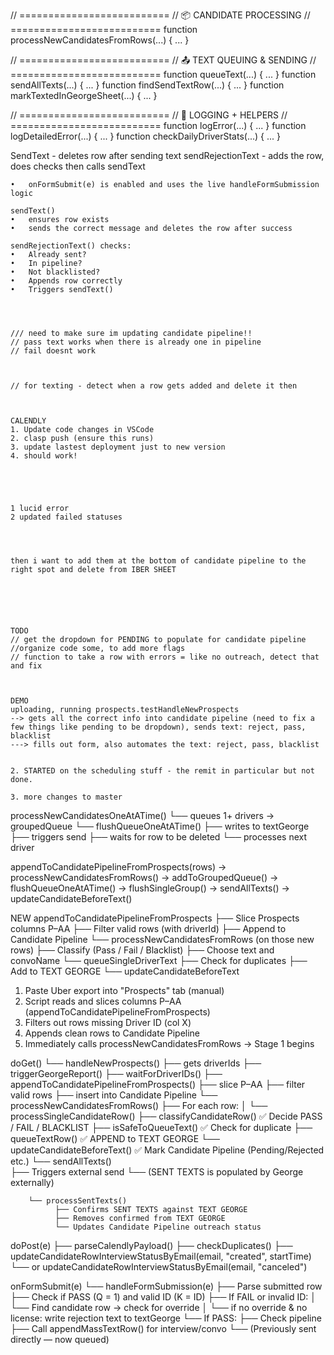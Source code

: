 // ==========================
// 📦 CANDIDATE PROCESSING
// ==========================
function processNewCandidatesFromRows(...) { ... }

// ==========================
// 📤 TEXT QUEUING & SENDING
// ==========================
function queueText(...) { ... }
function sendAllTexts(...) { ... }
function findSendTextRow(...) { ... }
function markTextedInGeorgeSheet(...) { ... }

// ==========================
// 🧠 LOGGING + HELPERS
// ==========================
function logError(...) { ... }
function logDetailedError(...) { ... }
function checkDailyDriverStats(...) { ... }


SendText - deletes row after sending text
sendRejectionText - adds the row, does checks then calls sendText



	•	onFormSubmit(e) is enabled and uses the live handleFormSubmission logic
	
    sendText()
    •	ensures row exists
    •	sends the correct message and deletes the row after success
	
    sendRejectionText() checks:
	•	Already sent?
	•	In pipeline?
	•	Not blacklisted?
	•	Appends row correctly
	•	Triggers sendText()




    /// need to make sure im updating candidate pipeline!!
    // pass text works when there is already one in pipeline
    // fail doesnt work
    


    // for texting - detect when a row gets added and delete it then



    CALENDLY
    1. Update code changes in VSCode
    2. clasp push (ensure this runs)
    3. update lastest deployment just to new version
    4. should work!





    1 lucid error
    2 updated failed statuses




    then i want to add them at the bottom of candidate pipeline to the right spot and delete from IBER SHEET






    TODO
    // get the dropdown for PENDING to populate for candidate pipeline
    //organize code some, to add more flags
    // function to take a row with errors = like no outreach, detect that and fix



    DEMO
    uploading, running prospects.testHandleNewProspects
    --> gets all the correct info into candidate pipeline (need to fix a few things like pending to be dropdown), sends text: reject, pass, blacklist
    ---> fills out form, also automates the text: reject, pass, blacklist


    2. STARTED on the scheduling stuff - the remit in particular but not done.

    3. more changes to master


processNewCandidatesOneAtATime()
└── queues 1+ drivers → groupedQueue
    └── flushQueueOneAtATime()
        ├── writes to textGeorge
        ├── triggers send
        ├── waits for row to be deleted
        └── processes next driver


appendToCandidatePipelineFromProspects(rows)
→ processNewCandidatesFromRows()
   → addToGroupedQueue()
→ flushQueueOneAtATime()
   → flushSingleGroup()
   → sendAllTexts()
   → updateCandidateBeforeText()
   
   NEW
appendToCandidatePipelineFromProspects
  ├── Slice Prospects columns P–AA
  ├── Filter valid rows (with driverId)
  ├── Append to Candidate Pipeline
  └── processNewCandidatesFromRows (on those new rows)
        ├── Classify (Pass / Fail / Blacklist)
        ├── Choose text and convoName
        └── queueSingleDriverText
              ├── Check for duplicates
              ├── Add to TEXT GEORGE
              └── updateCandidateBeforeText

1. Paste Uber export into "Prospects" tab (manual)
2. Script reads and slices columns P–AA (appendToCandidatePipelineFromProspects)
3. Filters out rows missing Driver ID (col X)
4. Appends clean rows to Candidate Pipeline
5. Immediately calls processNewCandidatesFromRows → Stage 1 begins 


doGet()
  └── handleNewProspects()
        ├── gets driverIds
        ├── triggerGeorgeReport()
        ├── waitForDriverIDs()
        ├── appendToCandidatePipelineFromProspects()
              ├── slice P–AA
              ├── filter valid rows
              ├── insert into Candidate Pipeline
              └── processNewCandidatesFromRows()
                    ├── For each row:
                    │     └── processSingleCandidateRow()
                              ├── classifyCandidateRow()           ✅ Decide PASS / FAIL / BLACKLIST
                              ├── isSafeToQueueText()              ✅ Check for duplicate
                              ├── queueTextRow()                   ✅ APPEND to TEXT GEORGE
                              └── updateCandidateBeforeText()       ✅ Mark Candidate Pipeline (Pending/Rejected etc.)
        └── sendAllTexts()  
              ├── Triggers external send
              └── (SENT TEXTS is populated by George externally)

        └── processSentTexts()  
              ├── Confirms SENT TEXTS against TEXT GEORGE
              ├── Removes confirmed from TEXT GEORGE
              └── Updates Candidate Pipeline outreach status



doPost(e)
  ├── parseCalendlyPayload()
  ├── checkDuplicates()
  ├── updateCandidateRowInterviewStatusByEmail(email, "created", startTime)
  └── or updateCandidateRowInterviewStatusByEmail(email, "canceled")


  onFormSubmit(e)
  └── handleFormSubmission(e)
        ├── Parse submitted row
        ├── Check if PASS (Q = 1) and valid ID (K = ID)
        ├── If FAIL or invalid ID:
        │     └── Find candidate row → check for override
        │           └── if no override & no license: write rejection text to textGeorge
        └── If PASS:
              ├── Check pipeline
              ├── Call appendMassTextRow() for interview/convo
              └── (Previously sent directly — now queued)